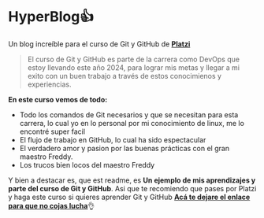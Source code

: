 # HyperBlog👍
Un blog increíble para el curso de Git y GitHub de [**Platzi**](https://platzi.com/new-home/ "Platzi")
> El curso de Git y GitHub es parte de la carrera como DevOps que estoy llevando este año 2024, para lograr mis metas y llegar a mi exito con un buen trabajo a través de estos conocimienos y experiencias.

**En este curso vemos de todo:**
* Todo los comandos de Git necesarios y que se necesitan para esta carrera, lo cual yo en lo personal por mi conocimiento de linux, me lo encontré super facil
* El flujo de trabajo en GitHub, lo cual ha sido espectacular 
* El verdadero amor y pasion por las buenas prácticas con el gran maestro Freddy.
* Los trucos bien locos del maestro Freddy

Y bien a destacar es, que est readme, es **Un ejemplo de mis aprendizajes y parte del curso de Git y GitHub**. Asi que te recomiendo que pases por Platzi y haga este curso si quieres aprender Git y GitHub [**Acá te dejare el enlace para que no cojas lucha**](https://platzi.com/new-home/clases/1557-git-github/19977-readmemd-es-una-excelente-practica/ "Acá te dejare el enlace para que no cojas lucha")👌